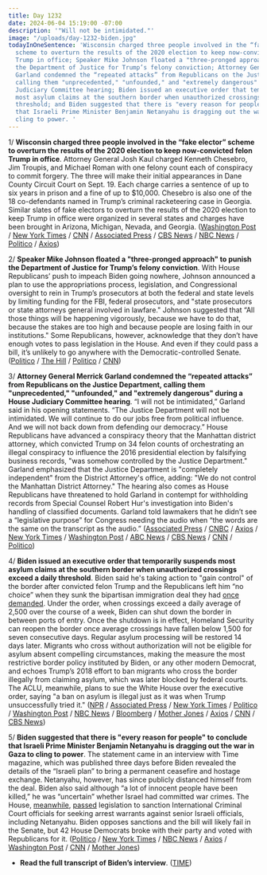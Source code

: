 ```yaml
---
title: Day 1232
date: 2024-06-04 15:19:00 -07:00
description: '"Will not be intimidated."'
image: "/uploads/day-1232-biden.jpg"
todayInOneSentence: 'Wisconsin charged three people involved in the “fake elector”
  scheme to overturn the results of the 2020 election to keep now-convicted felon
  Trump in office; Speaker Mike Johnson floated a "three-pronged approach" to punish
  the Department of Justice for Trump’s felony conviction; Attorney General Merrick
  Garland condemned the “repeated attacks” from Republicans on the Justice Department,
  calling them "unprecedented," "unfounded," and "extremely dangerous" during a House
  Judiciary Committee hearing; Biden issued an executive order that temporarily suspends
  most asylum claims at the southern border when unauthorized crossings exceed a daily
  threshold; and Biden suggested that there is "every reason for people" to conclude
  that Israeli Prime Minister Benjamin Netanyahu is dragging out the war in Gaza to
  cling to power. '
---
```


1/ **Wisconsin charged three people involved in the “fake elector” scheme to overturn the results of the 2020 election to keep now-convicted felon Trump in office**. Attorney General Josh Kaul charged Kenneth Chesebro, Jim Troupis, and Michael Roman with one felony count each of conspiracy to commit forgery. The three will make their initial appearances in Dane County Circuit Court on Sept. 19. Each charge carries a sentence of up to six years in prison and a fine of up to $10,000. Chesebro is also one of the 18 co-defendants named in Trump’s criminal racketeering case in Georgia. Similar slates of fake electors to overturn the results of the 2020 election to keep Trump in office were organized in several states and charges have been brought in Arizona, Michigan, Nevada, and Georgia. ([Washington Post](https://www.washingtonpost.com/politics/2024/06/04/wisconsin-charges-2020-trump-electors/) / [New York Times](https://www.nytimes.com/2024/06/04/us/politics/wisconsin-charges-3-trump-allies-in-fake-electors-scheme.html) / [CNN](https://www.cnn.com/2024/06/04/politics/wisconsin-2020-fake-electors-scheme/) / [Associated Press](https://apnews.com/article/wisconsin-fake-electors-trump-2020-charges-77d00919fc8d8e07438076610090a9b1) / [CBS News](https://www.cbsnews.com/news/wisconsin-fake-elector-trump-allies-charged/) / [NBC News](https://www.nbcnews.com/politics/2024-election/key-trump-allies-charged-fake-electors-scheme-wisconsin-rcna155395) / [Politico](https://www.politico.com/news/2024/06/04/trump-operatives-charged-wisconsin-2020-election-00161436) / [Axios](https://www.axios.com/2024/06/04/kenneth-chesebro-wisconsin-2020-election-trump))

2/ **Speaker Mike Johnson floated a "three-pronged approach" to punish the Department of Justice for Trump’s felony conviction**. With House Republicans’ push to impeach Biden going nowhere, Johnson announced a plan to use the appropriations process, legislation, and Congressional oversight to rein in Trump’s prosecutors at both the federal and state levels by limiting funding for the FBI, federal prosecutors, and "state prosecutors or state attorneys general involved in lawfare." Johnson suggested that “All those things will be happening vigorously, because we have to do that, because the stakes are too high and because people are losing faith in our institutions." Some Republicans, however, acknowledge that they don’t have enough votes to pass legislation in the House. And even if they could pass a bill, it’s unlikely to go anywhere with the Democratic-controlled Senate. ([Politico](https://www.politico.com/live-updates/2024/06/04/congress/garland-tears-into-house-gop-00161425) / [The Hill](https://thehill.com/homenews/house/4702914-speaker-johnson-justice-system-trump-conviction/) / [Politico](https://www.politico.com/news/2024/06/04/house-republicans-trump-biden-revenge-plan-00160993) / [CNN](https://www.cnn.com/politics/live-news/house-judiciary-committee-merrick-garland-testify-2024/h_8698b0ff294c6b4b0c2b446e720e5ecc))

3/ **Attorney General Merrick Garland condemned the “repeated attacks” from Republicans on the Justice Department, calling them "unprecedented," "unfounded," and "extremely dangerous" during a House Judiciary Committee hearing**. “I will not be intimidated,” Garland said in his opening statements. “The Justice Department will not be intimidated. We will continue to do our jobs free from political influence. And we will not back down from defending our democracy.” House Republicans have advanced a conspiracy theory that the Manhattan district attorney, which convicted Trump on 34 felon counts of orchestrating an illegal conspiracy to influence the 2016 presidential election by falsifying business records, "was somehow controlled by the Justice Department." Garland emphasized that the Justice Department is "completely independent" from the District Attorney's office, adding: "We do not control the Manhattan District Attorney." The hearing also comes as House Republicans have threatened to hold Garland in contempt for withholding records from Special Counsel Robert Hur's investigation into Biden's handling of classified documents. Garland told lawmakers that he didn’t see a “legislative purpose” for Congress needing the audio when “the words are the same on the transcript as the audio.” ([Associated Press](https://apnews.com/article/merrick-garland-congress-republicans-justice-department-02ed2ff53f75e3ed9bc955f9f15d87bb) / [CNBC](https://www.cnbc.com/2024/06/04/merrick-garland-house-republicans-doj-trump-verdict-trump.html) / [Axios](https://www.axios.com/2024/06/04/merrick-garland-testimony-contempt-biden-doj) / [New York Times](https://www.nytimes.com/2024/06/04/us/politics/garland-republicans-justice-department.html) / [Washington Post](https://www.washingtonpost.com/national-security/2024/06/04/merrick-garland-testimony-judiciary-fbi-trump/) / [ABC News](https://abcnews.go.com/Politics/attorney-general-merrick-garland-rebuke-false-narratives-department/story?id=110793118) / [CBS News](https://www.cbsnews.com/news/attorney-general-merrick-garland-fbi-director-christopher-wray-testify-congress/) / [CNN](https://www.cnn.com/politics/live-news/house-judiciary-committee-merrick-garland-testify-2024/index.html) / [Politico](https://www.politico.com/live-updates/2024/06/04/congress/garland-no-legislative-purpose-for-hur-audio-00161573))

4/ **Biden issued an executive order that temporarily suspends most asylum claims at the southern border when unauthorized crossings exceed a daily threshold**. Biden said he's taking action to "gain control" of the border after convicted felon Trump and the Republicans left him “no choice” when they sunk the bipartisan immigration deal they had [once demanded](https://whatthefuckjusthappenedtoday.com/2024/02/07/day-1114/#3-senate-republicans-blocked-the-118). Under the order, when crossings exceed a daily average of 2,500 over the course of a week, Biden can shut down the border in between ports of entry. Once the shutdown is in effect, Homeland Security can reopen the border once average crossings have fallen below 1,500 for seven consecutive days. Regular asylum processing will be restored 14 days later. Migrants who cross without authorization will not be eligible for asylum absent compelling circumstances, making the measure the most restrictive border policy instituted by Biden, or any other modern Democrat, and echoes Trump’s 2018 effort to ban migrants who cross the border illegally from claiming asylum, which was later blocked by federal courts. The ACLU, meanwhile, plans to sue the White House over the executive order, saying "a ban on asylum is illegal just as it was when Trump unsuccessfully tried it." ([NPR](https://www.npr.org/2024/06/04/nx-s1-4991917/biden-executive-order-asylum-migration-border) / [Associated Press](https://apnews.com/article/biden-asylum-migration-immigration-mexico-border-dec5f83b468b5795479bf1f5e49799d5) / [New York Times](https://www.nytimes.com/2024/06/04/us/politics/biden-executive-order-border-asylum.html) / [Politico](https://www.politico.com/news/2024/06/04/biden-border-close-executive-action-migrants-00161483) / [Washington Post](https://www.washingtonpost.com/immigration/2024/06/04/biden-announce-new-asylum-cap-bid-deter-illegal-crossings/) / [NBC News](https://www.nbcnews.com/politics/white-house/biden-signs-executive-order-shutting-southern-border-rcna155426) / [Bloomberg](https://www.bloomberg.com/news/articles/2024-06-04/biden-moves-to-seal-border-in-bid-to-avoid-surge-before-election?sref=MIBMEEoj) / [Mother Jones](https://www.motherjones.com/politics/2024/06/biden-announces-new-border-crackdown-asylum-trump-ban/) / [Axios](https://www.axios.com/2024/06/04/aclu-sue-biden-border-executive-order) / [CNN](https://www.cnn.com/politics/live-news/biden-executive-order-immigration-06-04-24/index.html) / [CBS News](https://www.cbsnews.com/news/biden-executive-order-immigration-border-asylum/))

5/ **Biden suggested that there is "every reason for people" to conclude that Israeli Prime Minister Benjamin Netanyahu is dragging out the war in Gaza to cling to power**. The statement came in an interview with Time magazine, which was published three days before Biden revealed the details of the “Israeli plan” to bring a permanent ceasefire and hostage exchange. Netanyahu, however, has since publicly distanced himself from the deal. Biden also said although “a lot of innocent people have been killed,” he was “uncertain” whether Israel had committed war crimes. The House, [meanwhile](https://www.axios.com/2024/06/04/icc-sanctions-vote-house-passes), [passed](https://abcnews.go.com/Politics/house-republicans-pass-bill-sanction-icc-seeks-arrest/story?id=110826493) legislation to sanction International Criminal Court officials for seeking arrest warrants against senior Israeli officials, including Netanyahu. Biden opposes sanctions and the bill will likely fail in the Senate, but 42 House Democrats broke with their party and voted with Republicans for it. ([Politico](https://www.politico.com/news/2024/06/04/biden-netanyahu-hamas-war-00161414) / [New York Times](https://www.nytimes.com/live/2024/06/04/world/israel-gaza-war-hamas) / [NBC News](https://www.nbcnews.com/politics/white-house/biden-netanyahu-israel-hamas-war-rcna155386) / [Axios](https://www.axios.com/2024/06/04/biden-israel-netanyahu-gaza-time-interview) / [Washington Post](https://www.washingtonpost.com/world/2024/06/04/israel-hamas-war-news-gaza-palestine/) / [CNN](https://www.cnn.com/2024/06/04/politics/biden-hints-netanyahu-is-dragging-out-gaza-war-for-political-survival/index.html) / [Mother Jones](https://www.motherjones.com/politics/2024/06/biden-suggests-netanyahu-may-be-dragging-out-war-for-political-gain/))

* **Read the full transcript of Biden’s interview**. ([TIME](https://time.com/6984968/joe-biden-transcript-2024-interview/))
